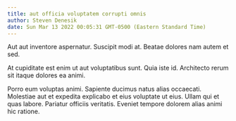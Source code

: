 ```yaml
---
title: aut officia voluptatem corrupti omnis
author: Steven Denesik
date: Sun Mar 13 2022 00:05:31 GMT-0500 (Eastern Standard Time)
---
```

Aut aut inventore aspernatur. Suscipit modi at. Beatae dolores nam autem et sed.

 At cupiditate est enim ut aut voluptatibus sunt. Quia iste id. Architecto rerum sit itaque dolores ea animi.

 Porro eum voluptas animi. Sapiente ducimus natus alias occaecati. Molestiae aut et expedita explicabo et eius voluptate ut eius. Ullam qui et quas labore. Pariatur officiis veritatis. Eveniet tempore dolorem alias animi hic ratione.
